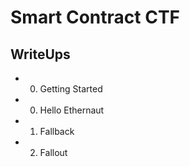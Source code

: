 # Smart Contract CTF


## WriteUps

* 00. Getting Started
* 0. Hello Ethernaut
* 1. Fallback
* 2. Fallout
